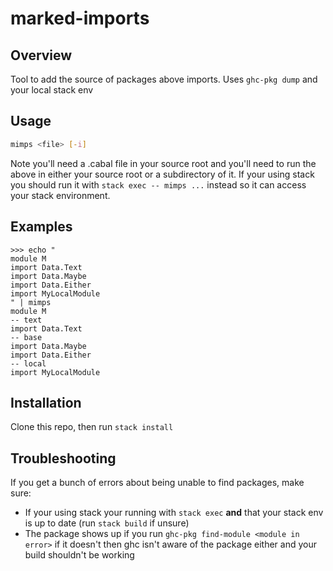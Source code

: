 # marked-imports

## Overview

Tool to add the source of packages above imports. Uses `ghc-pkg dump` and your local stack env


## Usage

```bash
mimps <file> [-i]
```

Note you'll need a <packagename>.cabal file in your source root and you'll need to run the above in either
your source root or a subdirectory of it. If your using stack you should run it with `stack exec -- mimps ...`
instead so it can access your stack environment.


## Examples

```
>>> echo "
module M
import Data.Text
import Data.Maybe
import Data.Either
import MyLocalModule
" | mimps
module M
-- text
import Data.Text
-- base
import Data.Maybe
import Data.Either
-- local
import MyLocalModule
```

## Installation

Clone this repo, then run `stack install`

## Troubleshooting

If you get a bunch of errors about being unable to find packages, make sure:

- If your using stack your running with `stack exec` **and** that your stack env is up to date (run `stack build` if unsure)
- The package shows up if you run `ghc-pkg find-module <module in error>` if it doesn't then ghc isn't aware of the package
  either and your build shouldn't be working

